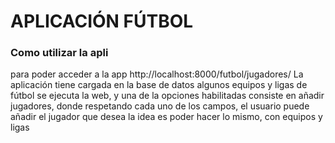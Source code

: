 # APLICACIÓN FÚTBOL
### Como utilizar la apli
para poder acceder a la app http://localhost:8000/futbol/jugadores/
La aplicación tiene cargada en la base de datos algunos equipos y ligas de fútbol
se ejecuta la web, y una de la opciones habilitadas consiste en añadir jugadores, donde respetando cada uno de los campos, el usuario puede añadir el jugador que desea
la idea es poder hacer lo mismo, con equipos y ligas

